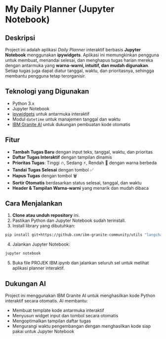 # My Daily Planner (Jupyter Notebook)

## Deskripsi
Project ini adalah aplikasi *Daily Planner* interaktif berbasis **Jupyter Notebook** menggunakan **ipywidgets**. Aplikasi ini memungkinkan pengguna untuk membuat, menandai selesai, dan menghapus tugas harian mereka dengan antarmuka yang **warna-warni, intuitif, dan mudah digunakan**. Setiap tugas juga dapat diatur tanggal, waktu, dan prioritasnya, sehingga membantu pengguna tetap terorganisir.

## Teknologi yang Digunakan
- Python 3.x
- Jupyter Notebook
- [ipywidgets](https://ipywidgets.readthedocs.io/) untuk antarmuka interaktif
- Modul `datetime` untuk manajemen tanggal dan waktu
- [IBM Granite AI](https://github.com/ibm-granite-community) untuk dukungan pembuatan kode otomatis

## Fitur
- **Tambah Tugas Baru** dengan input teks, tanggal, waktu, dan prioritas
- **Daftar Tugas Interaktif** dengan tampilan dinamis
- **Prioritas Tugas**: Tinggi 🔥, Sedang ⚡, Rendah 🌟 dengan warna berbeda
- **Tandai Tugas Selesai** dengan tombol ✅
- **Hapus Tugas** dengan tombol 🗑️
- **Sortir Otomatis** berdasarkan status selesai, tanggal, dan waktu
- **Header & Tampilan Warna-warni** yang menarik dan mudah dibaca

## Cara Menjalankan
1. **Clone atau unduh repository** ini.
2. Pastikan Python dan Jupyter Notebook sudah terinstall.
3. Install library yang dibutuhkan:
```bash
pip install git+https://github.com/ibm-granite-community/utils "langchain_community<0.3.0" replicate ipywidgets
```
4. Jalankan Jupyter Notebook:
```bash
jupyter notebook
```
5. Buka file PROJEK IBM.ipynb dan jalankan seluruh sel untuk melihat aplikasi planner interaktif.

## Dukungan AI
Project ini menggunakan IBM Granite AI untuk menghasilkan kode Python interaktif secara otomatis. AI membantu:
- Membuat template kode antarmuka interaktif
- Menyusun widget input dan tombol secara otomatis
- Mengoptimalkan tampilan daftar tugas
- Mengurangi waktu pengembangan dengan menghasilkan kode siap pakai untuk Jupyter Notebook
